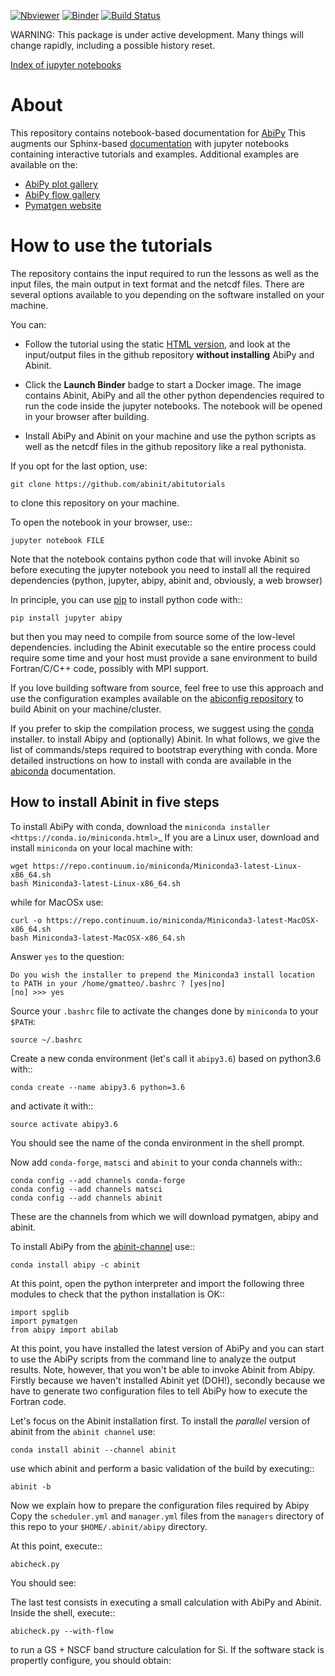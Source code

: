 [![Nbviewer](https://img.shields.io/badge/render-nbviewer-orange.svg)](https://nbviewer.jupyter.org/github/abinit/abitutorials/blob/master/abitutorials/index.ipynb)
[![Binder](https://mybinder.org/badge.svg)](https://mybinder.org/v2/gh/abinit/abitutorials/master)
[![Build Status](https://travis-ci.org/abinit/abitutorials.svg?branch=master)](https://travis-ci.org/abinit/abitutorials)

WARNING: This package is under active development. 
Many things will change rapidly, including a possible history reset. 

[Index of jupyter notebooks](https://nbviewer.jupyter.org/github/abinit/abitutorials/blob/master/abitutorials/index.ipynb)

About
=====

This repository contains notebook-based documentation for [AbiPy](https://github.com/abinit/abipy)
This augments our Sphinx-based [documentation](http://pythonhosted.org/abipy/) with jupyter notebooks 
containing interactive tutorials and examples.
Additional examples are available on the:

* [AbiPy plot gallery](http://abinit.github.io/abipy/gallery/index.html)
* [AbiPy flow gallery](http://abinit.github.io/abipy/flow_gallery/index.html)
* [Pymatgen website](http://pymatgen.org/examples.html)

How to use the tutorials
========================

The repository contains the input required to run the lessons as well as the input files,
the main output in text format and the netcdf files.
There are several options available to you depending on the software installed on your machine.

You can:

- Follow the tutorial using the static 
  [HTML version](https://nbviewer.jupyter.org/github/abinit/abitutorials/blob/master/abitutorials/index.ipynb),
  and look at the input/output files in the github repository **without installing** AbiPy and Abinit.

- Click the **Launch Binder** badge to start a Docker image.
  The image contains Abinit, AbiPy and all the other python dependencies
  required to run the code inside the jupyter notebooks.
  The notebook will be opened in your browser after building.

- Install AbiPy and Abinit on your machine and use the python scripts as well as the netcdf files 
  in the github repository like a real pythonista.

If you opt for the last option, use:

    git clone https://github.com/abinit/abitutorials

to clone this repository on your machine.

To open the notebook in your browser, use::

    jupyter notebook FILE

Note that the notebook contains python code that will invoke Abinit 
so before executing the jupyter notebook you need to install all the required dependencies
(python, jupyter, abipy, abinit  and, obviously, a web browser)

In principle, you can use [pip](https://pip.pypa.io/en/stable/) to install python code with::

    pip install jupyter abipy

but then you may need to compile from source some of the low-level dependencies.
including the Abinit executable so the entire process could require 
some time and your host must provide a sane environment to build Fortran/C/C++ code, possibly with MPI support.

If you love building software from source, feel free to use this approach and 
use the configuration examples available on the [abiconfig repository](https://github.com/abinit/abiconda)
to build Abinit on your machine/cluster.

If you prefer to skip the compilation process, 
we suggest using the [conda](https://conda.io/miniconda.html) installer.
to install Abipy and (optionally) Abinit.
In what follows, we give the list of commands/steps required to bootstrap everything with conda.
More detailed instructions on how to install with conda are available
in the [abiconda](https://github.com/abinit/abiconda) documentation.

## How to install Abinit in five steps <a name="Abinit_in_five_steps"></a>

To install AbiPy with conda, download the `miniconda installer <https://conda.io/miniconda.html>`_
If you are a Linux user, download and install ``miniconda`` on your local machine with:

    wget https://repo.continuum.io/miniconda/Miniconda3-latest-Linux-x86_64.sh
    bash Miniconda3-latest-Linux-x86_64.sh

while for MacOSx use:

    curl -o https://repo.continuum.io/miniconda/Miniconda3-latest-MacOSX-x86_64.sh
    bash Miniconda3-latest-MacOSX-x86_64.sh

Answer ``yes`` to the question:

    Do you wish the installer to prepend the Miniconda3 install location
    to PATH in your /home/gmatteo/.bashrc ? [yes|no]
    [no] >>> yes

Source your ``.bashrc`` file to activate the changes done by ``miniconda`` to your ``$PATH``:

    source ~/.bashrc

Create a new conda environment (let's call it `abipy3.6`) based on python3.6 with::

    conda create --name abipy3.6 python=3.6

and activate it with::

    source activate abipy3.6

You should see the name of the conda environment in the shell prompt.

Now add ``conda-forge``, ``matsci`` and ``abinit`` to your conda channels with::

    conda config --add channels conda-forge
    conda config --add channels matsci
    conda config --add channels abinit

These are the channels from which we will download pymatgen, abipy and abinit.

To install AbiPy from the [abinit-channel](https://anaconda.org/abinit) use::

    conda install abipy -c abinit

At this point, open the python interpreter and import the following three modules
to check that the python installation is OK::

    import spglib
    import pymatgen
    from abipy import abilab 

At this point, you have installed the latest version of AbiPy and you can
start to use the AbiPy scripts from the command line to analyze the output results.
Note, however, that you won't be able to invoke Abinit from Abipy.
Firstly because we haven't installed Abinit yet (DOH!), secondly because
we have to generate two configuration files to tell AbiPy how to execute the Fortran code. 

Let's focus on the Abinit installation first.
To install the *parallel* version of abinit from the ``abinit channel`` use:

    conda install abinit --channel abinit

use which abinit
and perform a basic validation of the build by executing::

    abinit -b

Now we explain how to prepare the configuration files required by Abipy
Copy the `scheduler.yml` and `manager.yml` files from the `managers` directory 
of this repo to your `$HOME/.abinit/abipy` directory.

At this point, execute::

    abicheck.py

You should see:

The last test consists in executing a small calculation with AbiPy and Abinit.
Inside the shell, execute::

    abicheck.py --with-flow

to run a GS + NSCF band structure calculation for Si.
If the software stack is propertly configure, you should obtain:
